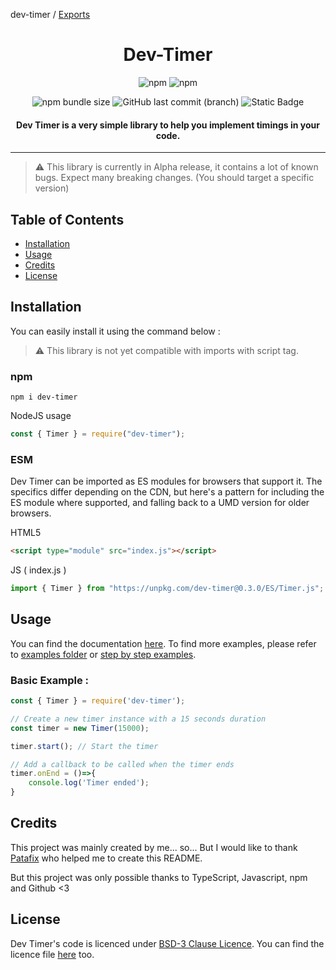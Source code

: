 dev-timer / [Exports](modules.md)

<h1 align="center">Dev-Timer</h1>

<div align="center" markdown="1">

![npm](https://img.shields.io/npm/v/dev-timer)
![npm](https://img.shields.io/npm/dw/dev-timer)

![npm bundle size](https://img.shields.io/bundlephobia/min/dev-timer)
![GitHub last commit (branch)](https://img.shields.io/github/last-commit/gaskam-com/dev-timer/main)
![Static Badge](https://img.shields.io/badge/JS%20%2B%20TS-%20100%25-blue)

</div>

<h4 align="center">Dev Timer is a very simple library to help you implement timings in your code.</h3>

---

> ⚠️ This library is currently in Alpha release, it contains a lot of known bugs. Expect many breaking changes. (You should target a specific version)

## Table of Contents

- [Installation](#installation)
- [Usage](#usage)
- [Credits](#credits)
- [License](#license)

## Installation

You can easily install it using the command below :

> ⚠️ This library is not yet compatible with imports with script tag.

### npm

```
npm i dev-timer
```

NodeJS usage
```js
const { Timer } = require("dev-timer");
```

### ESM

Dev Timer can be imported as ES modules for browsers that support it. The specifics differ depending on the CDN, but here's a pattern for including the ES module where supported, and falling back to a UMD version for older browsers.

HTML5
```html
<script type="module" src="index.js"></script>
```

JS ( index.js )
```js
import { Timer } from "https://unpkg.com/dev-timer@0.3.0/ES/Timer.js";
```

## Usage

You can find the documentation [here](https://github.com/BOT-maKeR-0000/dev-timer/wiki).
To find more examples, please refer to [examples folder](https://github.com/BOT-maKeR-0000/dev-timer/tree/main/examples) or [step by step examples](https://github.com/BOT-maKeR-0000/dev-timer/wiki/examples).

### Basic Example :

```js
const { Timer } = require('dev-timer');

// Create a new timer instance with a 15 seconds duration
const timer = new Timer(15000); 

timer.start(); // Start the timer

// Add a callback to be called when the timer ends
timer.onEnd = ()=>{
    console.log('Timer ended');
}
```

## Credits

This project was mainly created by me... so... But I would like to thank [Patafix](https://github.com/PatafixPLTX) who helped me to create this README.

But this project was only possible thanks to TypeScript, Javascript, npm and Github <3

## License

Dev Timer's code is licenced under [BSD-3 Clause Licence](https://opensource.org/license/bsd-3-clause/).
You can find the licence file [here](https://github.com/BOT-maKeR-0000/dev-timer/blob/main/LICENSE) too.
